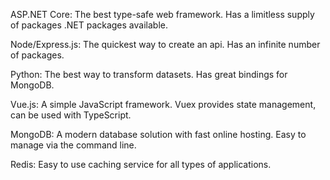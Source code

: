 ASP.NET Core: The best type-safe
web framework. Has a limitless supply
of packages .NET packages available.

Node/Express.js:
The quickest way to create an api.
Has an infinite number of packages.

Python:
The best way to transform datasets.
Has great bindings for MongoDB.

Vue.js:
A simple JavaScript framework.
Vuex provides state management,
can be used with TypeScript.

MongoDB:
A modern database solution with
fast online hosting. Easy to manage
via the command line.

Redis:
Easy to use caching service for all
types of applications.